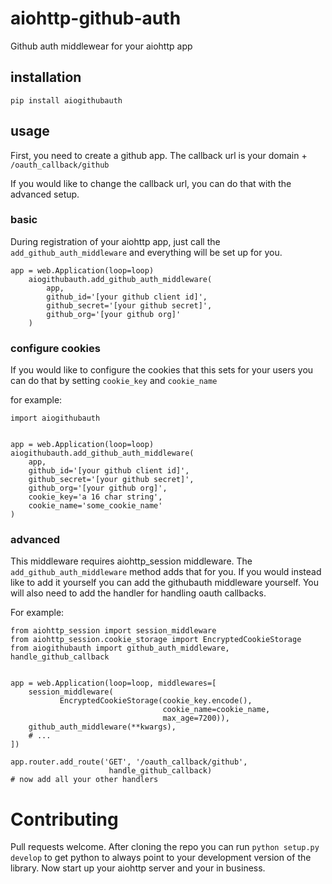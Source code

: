 # aiohttp-github-auth

Github auth middlewear for your aiohttp app


## installation

```
pip install aiogithubauth
```

## usage

First, you need to create a github app. The callback url is
your domain + `/oauth_callback/github`

If you would like to change the callback url, you can do that with the
advanced setup.


### basic
During registration of your aiohttp app, just call the 
`add_github_auth_middleware` and everything will be set up for you.
```
app = web.Application(loop=loop)
    aiogithubauth.add_github_auth_middleware(
        app,
        github_id='[your github client id]',
        github_secret='[your github secret]',
        github_org='[your github org]'
    )
```    

### configure cookies

If you would like to configure the cookies that this sets for your users
you can do that by setting `cookie_key` and `cookie_name`

for example:
```
import aiogithubauth


app = web.Application(loop=loop)
aiogithubauth.add_github_auth_middleware(
    app,
    github_id='[your github client id]',
    github_secret='[your github secret]',
    github_org='[your github org]',
    cookie_key='a 16 char string',
    cookie_name='some_cookie_name'
)
```

### advanced

This middleware requires aiohttp_session middleware. 
The `add_github_auth_middleware` method adds that for you. If you would instead
like to add it yourself you can add the githubauth middleware yourself. You
will also need to add the handler for handling oauth callbacks.

For example:
```
from aiohttp_session import session_middleware
from aiohttp_session.cookie_storage import EncryptedCookieStorage
from aiogithubauth import github_auth_middleware, handle_github_callback


app = web.Application(loop=loop, middlewares=[
    session_middleware(
           EncryptedCookieStorage(cookie_key.encode(),
                                  cookie_name=cookie_name,
                                  max_age=7200)),
    github_auth_middleware(**kwargs),
    # ... 
])

app.router.add_route('GET', '/oauth_callback/github',
                      handle_github_callback)
# now add all your other handlers

```


# Contributing

Pull requests welcome.
After cloning the repo you can run `python setup.py develop` to get
python to always point to your development version of the library.
Now start up your aiohttp server and your in business.